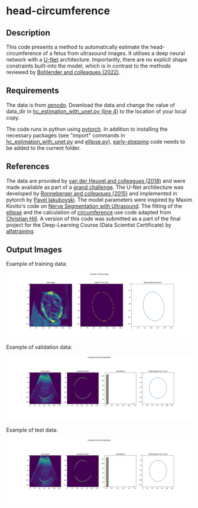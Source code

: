 # head-circumference

## Description

This code presents a method to automatically estimate the head-circumference of a fetus from ultrasound images. It utilises a deep neural network with a [U-Net](https://en.wikipedia.org/wiki/U-Net) architecture. Importantly, there are no explicit shape constraints built-into the model, which is in contrast to the methods reviewed by [Bohlender and colleagues (2022)](https://arxiv.org/abs/2101.07721).

## Requirements

The data is from [zenodo](https://zenodo.org/record/1327317#.ZCqRwbxBzCk).
Download the data and change the value of data\_dir in [hc\_estimation\_with\_unet.py (line 4)](hc\_estimation\_with\_unet.py) to the location of your local copy.

The code runs in python using [pytorch](https://pytorch.org). 
In addition to installing the necessary packages (see "import" commands in [hc\_estimation\_with\_unet.py](hc\_estimation\_with\_unet.py) and [ellipse.py](ellipse.py)), [early-stopping](https://github.com/Bjarten/early-stopping-pytorch) code needs to be added to the current folder.

## References
The data are provided by [van der Heuvel and colleagues (2018)](https://doi.org/10.1371/journal.pone.0200412) and were made available as part of a [grand challenge](http://hc18.grand-challenge.org). The U-Net architecture was developed by [Ronneberger and colleagues (2015)](https://arxiv.org/abs/1505.04597) and implemented in pytorch by [Pavel Iakubovski](https://github.com/qubvel/segmentation_models.pytorch). The model parameters were inspired by Maxim Kovito's code on [Nerve Segmentation with Ultrasound](https://www.kaggle.com/code/maximkovito/nerve-segmentation-unet). The fitting of the [ellipse](https://scipython.com/blog/direct-linear-least-squares-fitting-of-an-ellipse/) and the calculation of [circumference](https://scipython.com/book2/chapter-8-scipy/examples/the-circumference-of-an-ellipse/) use code adapted from [Christian Hill](https://scipython.com). A version of this code was submitted as a part of the final project for the Deep-Learning Course (Data Scientist Certificate) by [alfatraining](https://www.alfatraining.com). 

## Output Images
Example of training data:

![Example of training data](assets/images/example_training_image.png)

Example of validation data:

![Example of validation data](assets/images/example_test_image.png)

Example of test data:

![Example of test data](assets/images/example_test_image.png)


